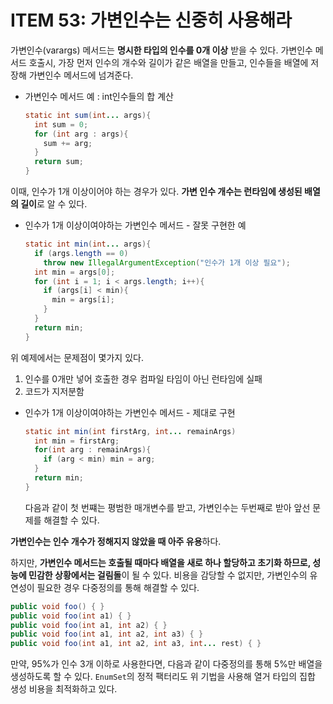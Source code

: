 # ITEM 53: 가변인수는 신중히 사용해라

가변인수(varargs) 메서드는 **명시한 타입의 인수를 0개 이상** 받을 수 있다.
가변인수 메서드 호출시, 가장 먼저 인수의 개수와 길이가 같은 배열을 만들고, 인수들을 배열에 저장해 가변인수 메서드에 넘겨준다.

- 가변인수 메서드 예 : int인수들의 합 계산

  ```java
  static int sum(int... args){
    int sum = 0;
    for (int arg : args){
      sum += arg;
    }
    return sum;
  }
  ```

이때, 인수가 1개 이상이어야 하는 경우가 있다. **가변 인수 개수는 런타임에 생성된 배열의 길이**로 알 수 있다.

- 인수가 1개 이상이여야하는 가변인수 메서드 - 잘못 구현한 예

  ```java
  static int min(int... args){
    if (args.length == 0)
      throw new IllegalArgumentException("인수가 1개 이상 필요");
    int min = args[0];
    for (int i = 1; i < args.length; i++){
      if (args[i] < min){
        min = args[i];
      }
    }
    return min;
  }
  ```

위 예제에서는 문제점이 몇가지 있다.

1. 인수를 0개만 넣어 호출한 경우 컴파일 타임이 아닌 런타임에 실패
2. 코드가 지저분함

- 인수가 1개 이상이여야하는 가변인수 메서드 - 제대로 구현

  ```java
  static int min(int firstArg, int... remainArgs)
    int min = firstArg;
  	for(int arg : remainArgs){
      if (arg < min) min = arg;
    }
  	return min;
  }
  ```
  
  다음과 같이 첫 번쨰는 평범한 매개변수를 받고, 가변인수는 두번째로 받아 앞선 문제를 해결할 수 있다.

**가변인수는 인수 개수가 정해지지 않았을 때 아주 유용**하다.

하지만, **가변인수 메서드는 호출될 때마다 배열을 새로 하나 할당하고 초기화 하므로, 성능에 민감한 상황에서는 걸림돌**이 될 수 있다.
비용을 감당할 수 없지만, 가변인수의 유연성이 필요한 경우 다중정의를 통해 해결할 수 있다.

```java
public void foo() { }
public void foo(int a1) { }
public void foo(int a1, int a2) { }
public void foo(int a1, int a2, int a3) { }
public void foo(int a1, int a2, int a3, int... rest) { }
```

만약, 95%가 인수 3개 이하로 사용한다면, 다음과 같이 다중정의를 통해 5%만 배열을 생성하도록 할 수 있다.
`EnumSet`의 정적 팩터리도 위 기법을 사용해 열거 타입의 집합 생성 비용을 최적화하고 있다.
